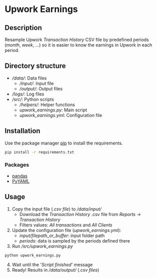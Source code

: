 # Upwork Earnings

## Description
Resample Upwork *Transaction History* CSV file by predefined periods (*month*, *week*, ...) so it is easier to know the 
earnings in Upwork in each period.

## Directory structure
 * */data/*: Data files
	* */input/*: Input file
	* */output/*: Output files
 * */logs/*: Log files
 * */src/*: Python scripts
	* */helpers/*: Helper functions
	* *upwork_earnings.py*: Main script
	* *upwork_earnings.yml*: Configuration file
 
## Installation
Use the package manager [pip](https://pip.pypa.io/en/stable/) to install the requirements.

```bash
pip install -r requirements.txt
```

### Packages
* [pandas](https://pandas.pydata.org/)
* [PyYAML](https://pyyaml.org/)


## Usage
1. Copy the input file (*.csv file*) to */data/input/*
    - Download the *Transaction History* .csv file from *Reports -> Transaction History*
    - Filters values: *All transactions* and *All Clients*
2. Update the configuration file (*upwork_earnings.yml*):
	- *input/filepath_or_buffer*: input folder path
	- *periods*: data is sampled by the periods defined there
3. Run */src/upwork_earnings.py*
```bash
python upwork_earnings.py
```
4. Wait until the '*Script finished*' message
5. Ready! Results in */data/output/* (*.csv files*)

